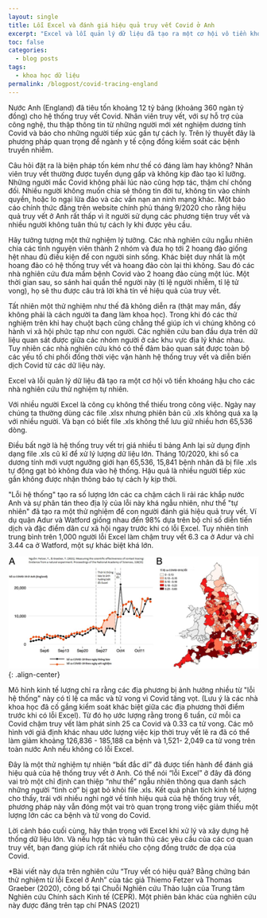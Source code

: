 ```yaml
---
layout: single
title: Lỗi Excel và đánh giá hiệu quả truy vết Covid ở Anh
excerpt: "Excel và lỗi quản lý dữ liệu đã tạo ra một cơ hội vô tiền khoáng hậu cho các nhà nghiên cứu thử nghiệm tự nhiên."
toc: false
categories:
  - blog posts
tags:
  - khoa học dữ liệu
permalink: /blogpost/covid-tracing-england
---
```


Nước Anh (England) đã tiêu tốn khoảng 12 tỷ bảng (khoảng 360 ngàn tỷ đồng) cho hệ thống truy vết Covid. Nhân viên truy vết, với sự hỗ trợ của công nghệ, thu thập thông tin từ những người mới xét nghiệm dương tính Covid và báo cho những người tiếp xúc gần tự cách ly. Trên lý thuyết đây là phương pháp quan trọng để ngành y tế cộng đồng kiểm soát các bệnh truyền nhiễm.

Câu hỏi đặt ra là biện pháp tốn kém như thế có đáng làm hay không? Nhân viên truy vết thường được tuyển dụng gấp và không kịp đào tạo kĩ lưỡng. Những người mắc Covid không phải lúc nào cũng hợp tác, thậm chí chống đối. Nhiều người không muốn chia sẻ thông tin đời tư, không tin vào chính quyền, hoặc lo ngại lừa đảo và các vấn nạn an ninh mạng khác. Một báo cáo chính thức đăng trên website chính phủ  tháng 9/2020 cho rằng hiệu quả truy vết ở Anh rất thấp vì ít người sử dụng các phương tiện truy vết và nhiều người không tuân thủ tự cách ly khi được yêu cầu.


Hãy tưởng tượng một thử nghiệm lý tưởng. Các nhà nghiên cứu ngẫu nhiên chia các tình nguyện viên thành 2 nhóm và đưa họ tới 2 hoang đảo giống hệt nhau đủ điều kiện để con người sinh sống. Khác biệt duy nhất là một hoang đảo có hệ thống truy vết và hoang đảo còn lại thì không. Sau đó các nhà nghiên cứu đưa mầm bệnh Covid vào 2  hoang đảo cùng một lúc. Một thời gian sau, so sánh hai quần thể người này (tỉ lệ người nhiễm, tỉ lệ tử vong), họ sẽ thu được câu trả lời khả tín về hiệu quả của truy vết.

Tất nhiên một thử nghiệm như thế đã không diễn ra (thật may mắn, đấy không phải là cách người ta đang làm khoa học). Trong khi đó các thử nghiệm trên khỉ hay chuột bạch cũng chẳng thể giúp ích vì chúng không có hành vi xã hội phức tạp như con người. Các nghiên cứu ban đầu dựa trên dữ liệu quan sát được giữa các nhóm người ở các khu vực địa lý khác nhau. Tuy nhiên các nhà nghiên cứu khó có thể đảm bảo quan sát được toàn bộ các yếu tố chi phối đồng thời việc vận hành hệ thống truy vết và diễn biến dịch Covid từ các dữ liệu này.

Excel và lỗi quản lý dữ liệu đã tạo ra một cơ hội vô tiền khoáng hậu cho các nhà nghiên cứu thử nghiệm tự nhiên.

Với nhiều người Excel là công cụ không thể thiếu trong công việc. Ngày nay chúng ta thường dùng các file .xlsx nhưng phiên bản cũ .xls không quá xa lạ với nhiều người. Và bạn có biết file .xls không thể lưu giữ nhiều hơn 65,536 dòng.

Điều bất ngờ là hệ thống truy vết trị giá nhiều tỉ bảng Anh lại sử dụng định dạng file .xls cũ kĩ để xử lý lượng dữ liệu lớn. Tháng 10/2020, khi số ca dương tính mới vượt ngưỡng giới hạn 65,536, 15,841 bệnh nhân đã bị file .xls tự động gạt bỏ không đưa vào hệ thống. Hậu quả là nhiều người tiếp xúc gần không được nhận thông báo tự cách ly kịp thời.

"Lỗi hệ thống" tạo ra số lượng lớn các ca chậm cách li rải rác khắp nước Anh và sự phân tán theo địa lý của lỗi này khá ngẫu nhiên, như thể "tự nhiên" đã tạo ra một thử nghiệm để con người đánh giá hiệu quả truy vết. Ví dụ quận Adur và Watford giống nhau đến 98% dựa trên bộ chỉ số diễn tiến dịch và đặc điểm dân cư xã hội ngay trước khi có lỗi Excel. Tuy nhiên tính trung bình trên 1,000 người lỗi Excel làm chậm truy vết 6.3 ca ở Adur và chỉ 3.44 ca ở Watford, một sự khác biệt khá lớn.

![image-center](/assets/images/blogpost/covid_tracing.png){: .align-center}

Mô hình kinh tế lượng chỉ ra rằng các địa phương bị ảnh hưởng nhiều từ "lỗi hệ thống" này có tỉ lệ ca mắc và tử vong vì Covid tăng vọt. (Lưu ý là các nhà khoa học đã cố gắng kiểm soát khác biệt giữa các địa phương thời điểm trước khi có lỗi Excel). Từ đó họ ước lượng rằng trong 6 tuần, cứ mỗi ca Covid chậm truy vết làm phát sinh 25 ca Covid và 0.33 ca tử vong. Các mô hình với giả định khác nhau ước lượng việc kịp thời truy vết lẽ ra đã có thể làm giảm khoảng 126,836 - 185,188 ca bệnh và 1,521- 2,049 ca tử vong trên toàn nước Anh nếu không có lỗi Excel.

Đây là một thử nghiệm tự nhiên “bất đắc dĩ” đã được tiến hành để đánh giá hiệu quả của hệ thống truy vết ở Anh. Có thể nói “lỗi Excel” ở đây đã đóng vai trò một chỉ định can thiệp  “như thể” ngẫu nhiên thông qua danh sách những người “tình cờ” bị gạt bỏ khỏi file .xls. Kết quả phân tích kinh tế lượng cho thấy, trái với nhiều nghi ngờ về tính hiệu quả của hệ thống truy vết, phương pháp này vẫn đóng một vai trò quan trọng trong việc giảm thiểu một lượng lớn các ca bệnh và tử vong do Covid. 

Lời cảnh báo cuối cùng, hãy thận trọng với Excel khi xử lý và xây dựng hệ thống dữ liệu lớn. Và nếu hợp tác và tuân thủ các yêu cầu của các cơ quan truy vết, bạn đang giúp ích rất nhiều cho cộng đồng trước đe dọa của Covid.


*Bài viết này dựa trên nghiên cứu “Truy vết có hiệu quả? Bằng chứng bán thử nghiệm từ lỗi Excel ở Anh” của tác giả Thiemo Fetzer và Thomas Graeber (2020), công bố tại Chuỗi Nghiên cứu Thảo luận của Trung tâm Nghiên cứu Chính sách Kinh tế (CEPR). Một phiên bản khác của nghiên cứu này được đăng trên tạp chí PNAS (2021)




